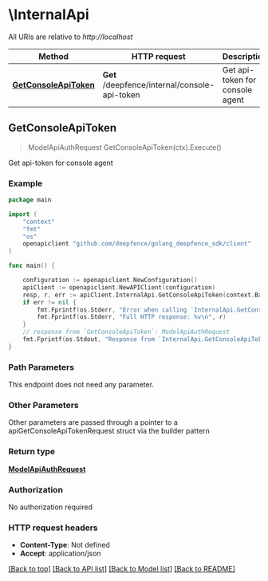 # \InternalApi

All URIs are relative to *http://localhost*

Method | HTTP request | Description
------------- | ------------- | -------------
[**GetConsoleApiToken**](InternalApi.md#GetConsoleApiToken) | **Get** /deepfence/internal/console-api-token | Get api-token for console agent



## GetConsoleApiToken

> ModelApiAuthRequest GetConsoleApiToken(ctx).Execute()

Get api-token for console agent



### Example

```go
package main

import (
    "context"
    "fmt"
    "os"
    openapiclient "github.com/deepfence/golang_deepfence_sdk/client"
)

func main() {

    configuration := openapiclient.NewConfiguration()
    apiClient := openapiclient.NewAPIClient(configuration)
    resp, r, err := apiClient.InternalApi.GetConsoleApiToken(context.Background()).Execute()
    if err != nil {
        fmt.Fprintf(os.Stderr, "Error when calling `InternalApi.GetConsoleApiToken``: %v\n", err)
        fmt.Fprintf(os.Stderr, "Full HTTP response: %v\n", r)
    }
    // response from `GetConsoleApiToken`: ModelApiAuthRequest
    fmt.Fprintf(os.Stdout, "Response from `InternalApi.GetConsoleApiToken`: %v\n", resp)
}
```

### Path Parameters

This endpoint does not need any parameter.

### Other Parameters

Other parameters are passed through a pointer to a apiGetConsoleApiTokenRequest struct via the builder pattern


### Return type

[**ModelApiAuthRequest**](ModelApiAuthRequest.md)

### Authorization

No authorization required

### HTTP request headers

- **Content-Type**: Not defined
- **Accept**: application/json

[[Back to top]](#) [[Back to API list]](../README.md#documentation-for-api-endpoints)
[[Back to Model list]](../README.md#documentation-for-models)
[[Back to README]](../README.md)

